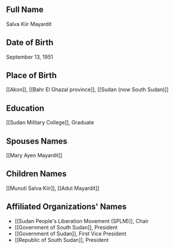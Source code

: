 ## Full Name
Salva Kiir Mayardit

## Date of Birth
September 13, 1951

## Place of Birth
[[Akon]], [[Bahr El Ghazal province]], [[Sudan (now South Sudan)]]

## Education
[[Sudan Military College]], Graduate

## Spouses Names
[[Mary Ayen Mayardit]]

## Children Names
[[Munuti Salva Kiir]], [[Adut Mayardit]]

## Affiliated Organizations' Names
- [[Sudan People's Liberation Movement (SPLM)]], Chair
- [[Government of South Sudan]], President
- [[Government of Sudan]], First Vice President
- [[Republic of South Sudan]], President
